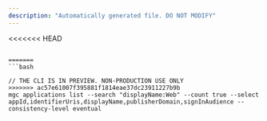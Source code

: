 ```yaml
---
description: "Automatically generated file. DO NOT MODIFY"
---
```


<<<<<<< HEAD
```cli

=======
```bash

// THE CLI IS IN PREVIEW. NON-PRODUCTION USE ONLY
>>>>>>> ac57e61007f395881f1814eae37dc23911227b9b
mgc applications list --search "displayName:Web" --count true --select appId,identifierUris,displayName,publisherDomain,signInAudience --consistency-level eventual

```